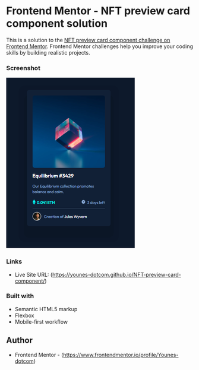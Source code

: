 # Frontend Mentor - NFT preview card component solution

This is a solution to the [NFT preview card component challenge on Frontend Mentor](https://www.frontendmentor.io/challenges/nft-preview-card-component-SbdUL_w0U). Frontend Mentor challenges help you improve your coding skills by building realistic projects.

### Screenshot

![](./images/screenshot.PNG)

### Links

- Live Site URL: (https://younes-dotcom.github.io/NFT-preview-card-component/)

### Built with

- Semantic HTML5 markup
- Flexbox
- Mobile-first workflow

## Author

- Frontend Mentor - (https://www.frontendmentor.io/profile/Younes-dotcom)
